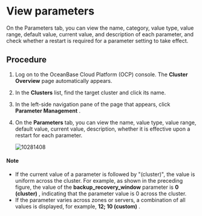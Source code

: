 View parameters 
====================================

On the Parameters tab, you can view the name, category, value type, value range, default value, current value, and description of each parameter, and check whether a restart is required for a parameter setting to take effect. 

Procedure 
------------------------------

1. Log on to the OceanBase Cloud Platform (OCP) console. The **Cluster** **Overview** page automatically appears.

   

2. In the **Clusters** list, find the target cluster and click its name.

   

3. In the left-side navigation pane of the page that appears, click **Parameter Management** .

   

4. On the **Parameters** tab, you can view the name, value type, value range, default value, current value, description, whether it is effective upon a restart for each parameter.

   ![10281408](https://help-static-aliyun-doc.aliyuncs.com/assets/img/en-US/4916818361/p345316.png)
   
  <main id="notice" type='explain'>
    <h4>Note</h4>
    <ul>
    <li>If the current value of a parameter is followed by &quot;(cluster)&quot;, the value is uniform across the cluster. For example, as shown in the preceding figure, the value of the <strong>backup_recovery_window</strong> parameter is <strong>0 (cluster)</strong> , indicating that the parameter value is 0 across the cluster.</li>
    <li>If the parameter varies across zones or servers, a combination of all values is displayed, for example, <strong>12; 10 (custom)</strong> .</li>
    </ul>
  </main>

     
   

   
   




